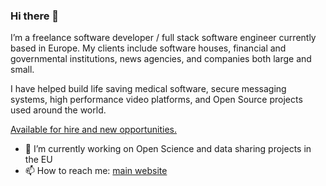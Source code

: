 ### Hi there 👋

I’m a freelance software developer / full stack software engineer currently based in Europe. My clients include software houses, financial and governmental institutions, news agencies, and companies both large and small.

I have helped build life saving medical software, secure messaging systems, high performance video platforms, and Open Source projects used around the world.

[Available for hire and new opportunities.](https://www.marcus-povey.co.uk/hire/)

- 🔭 I’m currently working on Open Science and data sharing projects in the EU
- 📫 How to reach me: [main website](https://www.marcus-povey.co.uk)


<!--
**mapkyca/mapkyca** is a ✨ _special_ ✨ repository because its `README.md` (this file) appears on your GitHub profile.

Here are some ideas to get you started:

- 🔭 I’m currently working on ...
- 🌱 I’m currently learning ...
- 👯 I’m looking to collaborate on ...
- 🤔 I’m looking for help with ...
- 💬 Ask me about ...
- 📫 How to reach me: ...
- 😄 Pronouns: ...
- ⚡ Fun fact: ...
-->
